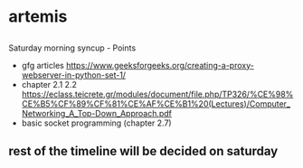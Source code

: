 # artemis


## 
Saturday morning syncup - Points
- gfg articles https://www.geeksforgeeks.org/creating-a-proxy-webserver-in-python-set-1/
- chapter 2.1 2.2 https://eclass.teicrete.gr/modules/document/file.php/TP326/%CE%98%CE%B5%CF%89%CF%81%CE%AF%CE%B1%20(Lectures)/Computer_Networking_A_Top-Down_Approach.pdf
- basic socket programming (chapter 2.7)


## rest of the timeline will be decided on saturday

